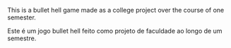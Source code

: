 This is a bullet hell game made as a college project over the course of one semester.

Este é um jogo bullet hell feito como projeto de faculdade ao longo de um semestre.
